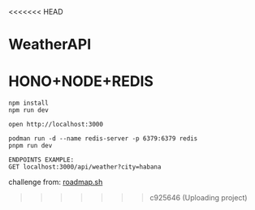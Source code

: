 <<<<<<< HEAD
# WeatherAPI
HONO+NODE+REDIS
=======
```
npm install
npm run dev
```

```
open http://localhost:3000
```

```
podman run -d --name redis-server -p 6379:6379 redis
pnpm run dev
```

```
ENDPOINTS EXAMPLE:
GET localhost:3000/api/weather?city=habana
```

challenge from:
[roadmap.sh](https://roadmap.sh/projects/weather-api-wrapper-service)
>>>>>>> c925646 (Uploading project)
